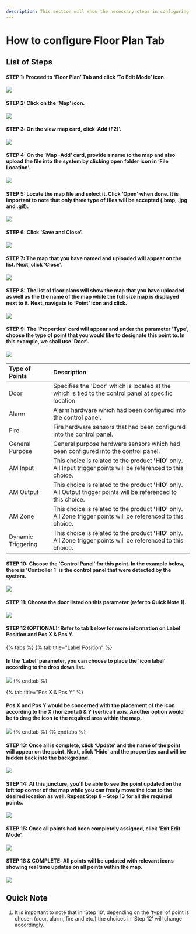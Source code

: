 ```yaml
---
description: This section will show the necessary steps in configuring the Floor Plan Tab
---
```


# How to configure Floor Plan Tab

## List of Steps

#### STEP 1: Proceed to ‘Floor Plan’ Tab and click ‘To Edit Mode’ icon.

![](../.gitbook/assets/untitled1a%20%2812%29.png)



#### STEP 2: Click on the ‘Map’ icon.

![](../.gitbook/assets/untitled2%20%2824%29.png)



#### STEP 3: On the view map card, click ‘Add \(F2\)’.

![](../.gitbook/assets/untitled3%20%2821%29.png)



#### STEP 4: On the ‘Map -Add’ card, provide a name to the map and also upload the file into the system by clicking open folder icon in ‘File Location’.

![](../.gitbook/assets/untitled4%20%282%29.png)



#### STEP 5: Locate the map file and select it. Click ‘Open’ when done. It is important to note that only three type of files will be accepted \(.bmp, .jpg and .gif\).

![](../.gitbook/assets/untitled5%20%2827%29.png)



#### STEP 6: Click ‘Save and Close’.

![](../.gitbook/assets/untitled6%20%2825%29.png)



#### STEP 7: The map that you have named and uploaded will appear on the list. Next, click ‘Close’.

![](../.gitbook/assets/untitled7%20%2810%29.png)



#### STEP 8: The list of floor plans will show the map that you have uploaded as well as the the name of the map while the full size map is displayed next to it. Next, navigate to ‘Point’ icon and click.

![](../.gitbook/assets/untitled8%20%2810%29.png)



#### STEP 9: The 'Properties' card will appear and under the parameter 'Type', choose the type of point that you would like to designate this point to. In this example, we shall use 'Door'. 

![](../.gitbook/assets/untitled9%20%2810%29.png)

| Type of Points | Description |
| :--- | :--- |
| Door | Specifies the 'Door' which is located at the which is tied to the control panel at specific location |
| Alarm | Alarm hardware which had been configured into the control panel. |
| Fire | Fire hardware sensors that had been configured into the control panel. |
| General Purpose | General purpose hardware sensors which had been configured into the control panel. |
| AM Input | This choice is related to the product **'HIO'** only. All Input trigger points will be referenced to this choice. |
| AM Output | This choice is related to the product **'HIO'** only. All Output trigger points will be referenced to this choice.  |
| AM Zone | This choice is related to the product **'HIO'** only. All Zone trigger points will be referenced to this choice. |
| Dynamic Triggering | This choice is related to the product **'HIO'** only. All Zone trigger points will be referenced to this choice. |



#### STEP 10: Choose the ‘Control Panel’ for this point. In the example below, there is 'Controller 1' is the control panel that were detected by the system. 

![](../.gitbook/assets/untitled10%20%282%29.png)



#### STEP 11: Choose the door listed on this parameter \(refer to Quick Note 1\). 

![](../.gitbook/assets/untitled11%20%284%29.png)



#### STEP 12 \(OPTIONAL\): Refer to tab below for more information on Label Position and Pos X & Pos Y. 

{% tabs %}
{% tab title="Label Position" %}
#### In the ‘Label’ parameter, you can choose to place the 'icon label' according to the drop down list. 

![](../.gitbook/assets/untitled12%20%281%29.png)
{% endtab %}

{% tab title="Pos X & Pos Y" %}
#### Pos X and Pos Y would be concerned with the placement of the icon according to the X \(horizontal\) & Y \(vertical\) axis. Another option would be to drag the icon to the required area within the map.

![](../.gitbook/assets/untitled13%20%281%29.png)
{% endtab %}
{% endtabs %}



#### STEP 13: Once all is complete, click ‘Update’ and the name of the point will appear on the point. Next, click 'Hide'  and the properties card will be hidden back into the background. 

![](../.gitbook/assets/untitled14%20%281%29.png)



#### STEP 14: At this juncture, you'll be able to see the point updated on the left top corner of the map while you can freely move the icon to the desired location as well. Repeat Step 8 – Step 13 for all the required points.

![](../.gitbook/assets/untitled15%20%285%29.png)



#### STEP 15: Once all points had been completely assigned, click ‘Exit Edit Mode’.

![](../.gitbook/assets/untitled16%20%281%29.png)



#### STEP 16 & COMPLETE: All points will be updated with relevant icons showing real time updates on all points within the map. 

![](../.gitbook/assets/untitled17%20%283%29.png)

## Quick Note

1. It is important to note that in ‘Step 10’, depending on the ‘type’ of point is chosen \(door, alarm, fire and etc.\) the choices in ‘Step 12’ will change accordingly.

